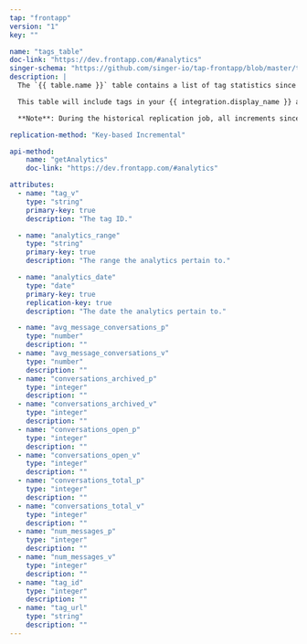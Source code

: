 ```yaml
---
tap: "frontapp"
version: "1"
key: ""

name: "tags_table"
doc-link: "https://dev.frontapp.com/#analytics"
singer-schema: "https://github.com/singer-io/tap-frontapp/blob/master/tap_frontapp/schemas/tags_table.json"
description: |
  The `{{ table.name }}` table contains a list of tag statistics since the last completed replication job through the most recent iteration of the defined [**Incremental Range**](#add-stitch-data-source) (day or hour).

  This table will include tags in your {{ integration.display_name }} account.

  **Note**: During the historical replication job, all increments since the **Start Date** will be replicated. This will result in the first record for this table being an aggregated record across all tags.

replication-method: "Key-based Incremental"

api-method:
    name: "getAnalytics"
    doc-link: "https://dev.frontapp.com/#analytics"

attributes:
  - name: "tag_v"
    type: "string"
    primary-key: true
    description: "The tag ID."

  - name: "analytics_range"
    type: "string"
    primary-key: true
    description: "The range the analytics pertain to."

  - name: "analytics_date"
    type: "date"
    primary-key: true
    replication-key: true
    description: "The date the analytics pertain to."  

  - name: "avg_message_conversations_p"
    type: "number"
    description: ""
  - name: "avg_message_conversations_v"
    type: "number"
    description: ""
  - name: "conversations_archived_p"
    type: "integer"
    description: ""
  - name: "conversations_archived_v"
    type: "integer"
    description: ""
  - name: "conversations_open_p"
    type: "integer"
    description: ""
  - name: "conversations_open_v"
    type: "integer"
    description: ""
  - name: "conversations_total_p"
    type: "integer"
    description: ""
  - name: "conversations_total_v"
    type: "integer"
    description: ""
  - name: "num_messages_p"
    type: "integer"
    description: ""
  - name: "num_messages_v"
    type: "integer"
    description: ""
  - name: "tag_id"
    type: "integer"
    description: ""
  - name: "tag_url"
    type: "string"
    description: ""
---
```

